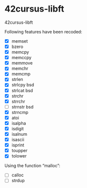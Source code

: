 # 42cursus-libft
42cursus-libft

Following features have been recoded:
- [x] memset
- [x] bzero
- [x] memcpy
- [x] memccpy
- [x] memmove
- [x] memchr
- [x] memcmp
- [x] strlen
- [x] strlcpy bsd
- [x] strlcat bsd
- [x] strchr
- [x] strrchr
- [ ] strnstr bsd
- [x] strncmp
- [x] atoi
- [x] isalpha
- [x] isdigit
- [x] isalnum
- [x] isascii
- [x] isprint
- [x] toupper
- [x] tolower

Using the function “malloc”:
- [ ] calloc
- [ ] strdup
